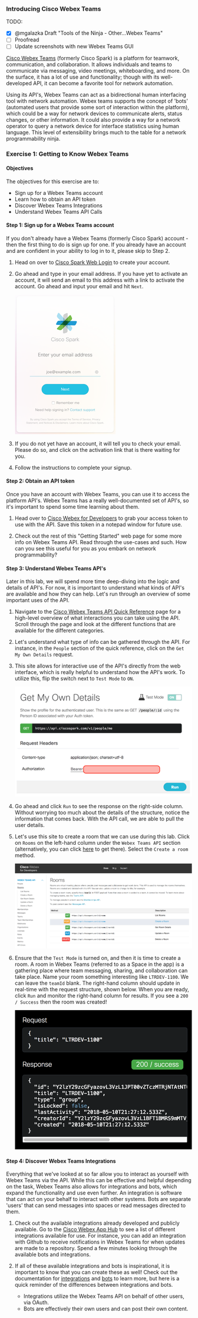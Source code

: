 ### Introducing Cisco Webex Teams

TODO:

- [x] @mgalazka Draft "Tools of the Ninja - Other...Webex Teams"
- [ ] Proofread
- [ ] Update screenshots with new Webex Teams GUI

[Cisco Webex Teams](https://www.webex.com/products/teams/index.html) (formerly Cisco Spark) is a platform for 
teamwork, communication, and collaboration. It allows individuals and teams to communicate via messaging, video 
meetings, whiteboarding, and more. On the surface, it has a lot of use and functionality; though with its 
well-developed API, it can become a favorite tool for network automation.

Using its API's, Webex Teams can act as a bidirectional human interfacing tool with network automation.  Webex teams 
supports the concept of 'bots' (automated users that provide some sort of interaction within the platform), which 
could be a way for network devices to communicate alerts, status changes, or other information. It could also provide
a way for a network operator to query a network device for interface statistics using human language. This level of 
extensibility brings much to the table for a network programmability ninja.

### Exercise 1: Getting to Know Webex Teams

#### Objectives

The objectives for this exercise are to:

* Sign up for a Webex Teams account
* Learn how to obtain an API token
* Discover Webex Teams Integrations
* Understand Webex Teams API Calls

#### Step 1: Sign up for a Webex Teams account

If you don't already have a Webex Teams (formerly Cisco Spark) account - then the first thing to do is sign up for 
one. If you already have an account and are confident in your ability to log in to it, please skip to Step 2.

1. Head on over to [Cisco Spark Web Login](https://web.ciscospark.com) to create your account.

2. Go ahead and type in your email address. If you have yet to activate an account, it will send an email to this 
address with a link to activate the account. Go ahead and input your email and hit `Next`.
    
    ![Spark login](assets/spark-01.png)
    
3. If you do not yet have an account, it will tell you to check your email. Please do so, and click on the activation
link that is there waiting for you.

4. Follow the instructions to complete your signup.

#### Step 2: Obtain an API token

Once you have an account with Webex Teams, you can use it to access the platform API's. Webex Teams has a really 
well-documented set of API's, so it's important to spend some time learning about them.

1. Head over to [Cisco Webex for Developers](https://developer.webex.com/getting-started.html#authentication) to grab
your access token to use with the API. Save this token in a notepad window for future use.

2. Check out the rest of this "Getting Started" web page for some more info on Webex Teams API. Read through the 
use-cases and such. How can you see this useful for you as you embark on network programmability?

#### Step 3: Understand Webex Teams API's

Later in this lab, we will spend more time deep-diving into the logic and details of API's. For now, it is important 
to understand what kinds of API's are available and how they can help. Let's run through an overview of some important uses of the API.

1. Navigate to the [Cisco Webex Teams API Quick Reference](https://developer.webex.com/quick-reference.html) page for
a high-level overview of what interactions you can take using the API. Scroll through the page and look at the different functions that are available for the different categories.

2. Let's understand what type of info can be gathered through the API. For instance, in the `People` section of the 
quick reference, click on the `Get My Own Details` request.

3. This site allows for interactive use of the API's directly from the web interface, which is really helpful to 
understand how the API's work. To utilize this, flip the switch next to `Test Mode` to `ON`.
    
    ![Spark get my own details](assets/spark-02.png)
    
4. Go ahead and click `Run` to see the response on the right-side column. Without worrying too much about the details
of the structure, notice the information that comes back. With the API call, we are able to pull the user details.

5. Let's use this site to create a room that we can use during this lab. Click on `Rooms` on the left-hand column 
under the `Webex Teams API` section (alternatively, you can click
[here](https://developer.webex.com/resource-rooms.html) to get there). Select the `Create a room` method.
    
    ![Spark create room](assets/spark-03.png)
    
6. Ensure that the `Test Mode` is turned on, and then it is time to create a room. A room in Webex Teams (referred to
as a Space in the app) is a gathering place where team messaging, sharing, and collaboration can take place. Name 
your room something interesting like `LTRDEV-1100`. We can leave the `teamId` blank. The right-hand column should 
update in real-time with the request structure, shown below. When you are ready, click `Run` and monitor the 
right-hand column for results. If you see a `200 / Success` then the room was created!
    
    ![Spark room created](assets/spark-04.png)
    
#### Step 4: Discover Webex Teams Integrations

Everything that we've looked at so far allow you to interact as yourself with Webex Teams via the API. While this can
be effective and helpful depending on the task, Webex Teams also allows for integrations and bots, which expand the 
functionality and use even further. An integration is software that can act on your behalf to interact with other 
systems. Bots are separate 'users' that can send messages into spaces or read messages directed to them.

1. Check out the available integrations already developed and publicly available. Go to the
[Cisco Webex App Hub](https://apphub.webex.com/categories) to see a list of different integrations available for use.
For instance, you can add an integration with Github to receive notifications in Webex Teams for when updates are 
made to a repository. Spend a few minutes looking through the available bots and integrations.

2. If all of these available integrations and bots is inspirational, it is important to know that you can create 
these as well! Check out the documentation for [integrations](https://developer.webex.com/authentication.html) and 
[bots](https://developer.webex.com/bots.html) to learn more, but here is a quick reminder of the differences between 
integrations and bots.
    
    * Integrations utilize the Webex Teams API on behalf of other users, via OAuth.
    * Bots are effectively their own users and can post their own content.
